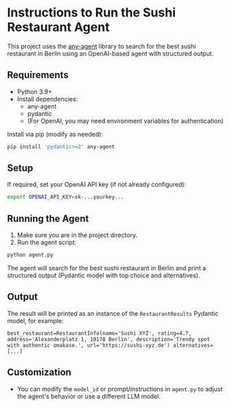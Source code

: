 # Instructions to Run the Sushi Restaurant Agent

This project uses the [any-agent](https://mozilla-ai.github.io/any-agent/) library to search for the best sushi restaurant in Berlin using an OpenAI-based agent with structured output.

## Requirements

- Python 3.9+
- Install dependencies:
  - any-agent
  - pydantic
  - (For OpenAI, you may need environment variables for authentication)

Install via pip (modify as needed):
```sh
pip install 'pydantic>=2' any-agent
```

## Setup

If required, set your OpenAI API key (if not already configured):
```sh
export OPENAI_API_KEY=sk-...yourkey...
```

## Running the Agent

1. Make sure you are in the project directory.
2. Run the agent script:

```sh
python agent.py
```

The agent will search for the best sushi restaurant in Berlin and print a structured output (Pydantic model with top choice and alternatives).

## Output

The result will be printed as an instance of the `RestaurantResults` Pydantic model, for example:

```
best_restaurant=RestaurantInfo(name='Sushi XYZ', rating=4.7, address='Alexanderplatz 1, 10178 Berlin', description='Trendy spot with authentic omakase.', url='https://sushi-xyz.de') alternatives=[...]
```

## Customization

- You can modify the `model_id` or prompt/instructions in `agent.py` to adjust the agent's behavior or use a different LLM model.
